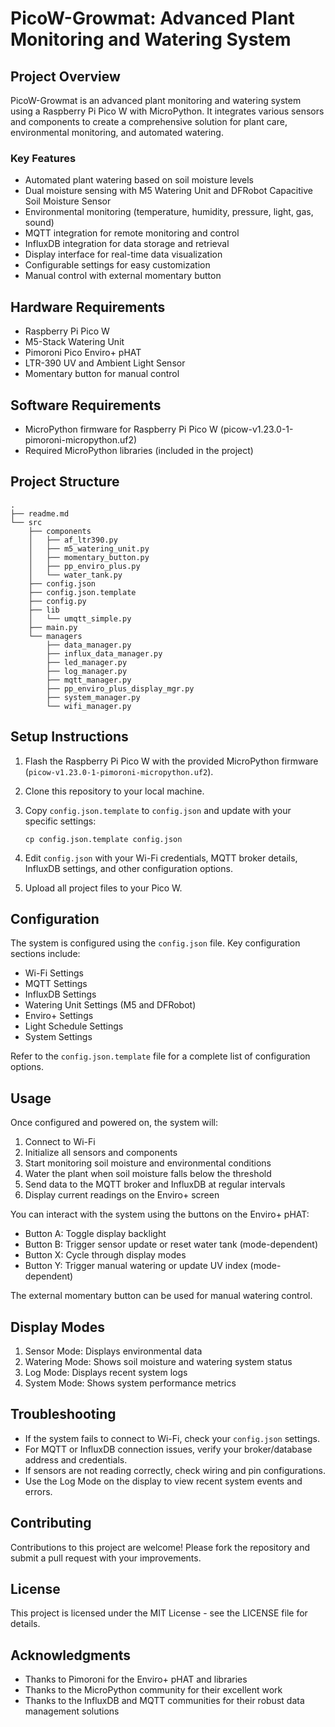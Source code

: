 # PicoW-Growmat: Advanced Plant Monitoring and Watering System

## Project Overview

PicoW-Growmat is an advanced plant monitoring and watering system using a Raspberry Pi Pico W with MicroPython. It integrates various sensors and components to create a comprehensive solution for plant care, environmental monitoring, and automated watering.

### Key Features

- Automated plant watering based on soil moisture levels
- Dual moisture sensing with M5 Watering Unit and DFRobot Capacitive Soil Moisture Sensor
- Environmental monitoring (temperature, humidity, pressure, light, gas, sound)
- MQTT integration for remote monitoring and control
- InfluxDB integration for data storage and retrieval
- Display interface for real-time data visualization
- Configurable settings for easy customization
- Manual control with external momentary button

## Hardware Requirements

- Raspberry Pi Pico W
- M5-Stack Watering Unit
- Pimoroni Pico Enviro+ pHAT
- LTR-390 UV and Ambient Light Sensor
- Momentary button for manual control

## Software Requirements

- MicroPython firmware for Raspberry Pi Pico W (picow-v1.23.0-1-pimoroni-micropython.uf2)
- Required MicroPython libraries (included in the project)

## Project Structure

```
.
├── readme.md
└── src
    ├── components
    │   ├── af_ltr390.py
    │   ├── m5_watering_unit.py
    │   ├── momentary_button.py
    │   ├── pp_enviro_plus.py
    │   └── water_tank.py
    ├── config.json
    ├── config.json.template
    ├── config.py
    ├── lib
    │   └── umqtt_simple.py
    ├── main.py
    └── managers
        ├── data_manager.py
        ├── influx_data_manager.py
        ├── led_manager.py
        ├── log_manager.py
        ├── mqtt_manager.py
        ├── pp_enviro_plus_display_mgr.py
        ├── system_manager.py
        └── wifi_manager.py
```

## Setup Instructions

1. Flash the Raspberry Pi Pico W with the provided MicroPython firmware (`picow-v1.23.0-1-pimoroni-micropython.uf2`).
2. Clone this repository to your local machine.
3. Copy `config.json.template` to `config.json` and update with your specific settings:

   ```shell
   cp config.json.template config.json
   ```

4. Edit `config.json` with your Wi-Fi credentials, MQTT broker details, InfluxDB settings, and other configuration options.
5. Upload all project files to your Pico W.

## Configuration

The system is configured using the `config.json` file. Key configuration sections include:

- Wi-Fi Settings
- MQTT Settings
- InfluxDB Settings
- Watering Unit Settings (M5 and DFRobot)
- Enviro+ Settings
- Light Schedule Settings
- System Settings

Refer to the `config.json.template` file for a complete list of configuration options.

## Usage

Once configured and powered on, the system will:

1. Connect to Wi-Fi
2. Initialize all sensors and components
3. Start monitoring soil moisture and environmental conditions
4. Water the plant when soil moisture falls below the threshold
5. Send data to the MQTT broker and InfluxDB at regular intervals
6. Display current readings on the Enviro+ screen

You can interact with the system using the buttons on the Enviro+ pHAT:

- Button A: Toggle display backlight
- Button B: Trigger sensor update or reset water tank (mode-dependent)
- Button X: Cycle through display modes
- Button Y: Trigger manual watering or update UV index (mode-dependent)

The external momentary button can be used for manual watering control.

## Display Modes

1. Sensor Mode: Displays environmental data
2. Watering Mode: Shows soil moisture and watering system status
3. Log Mode: Displays recent system logs
4. System Mode: Shows system performance metrics

## Troubleshooting

- If the system fails to connect to Wi-Fi, check your `config.json` settings.
- For MQTT or InfluxDB connection issues, verify your broker/database address and credentials.
- If sensors are not reading correctly, check wiring and pin configurations.
- Use the Log Mode on the display to view recent system events and errors.

## Contributing

Contributions to this project are welcome! Please fork the repository and submit a pull request with your improvements.

## License

This project is licensed under the MIT License - see the LICENSE file for details.

## Acknowledgments

- Thanks to Pimoroni for the Enviro+ pHAT and libraries
- Thanks to the MicroPython community for their excellent work
- Thanks to the InfluxDB and MQTT communities for their robust data management solutions
